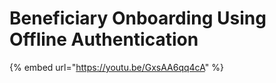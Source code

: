 # Beneficiary Onboarding Using Offline Authentication

{% embed url="https://youtu.be/GxsAA6qq4cA" %}
